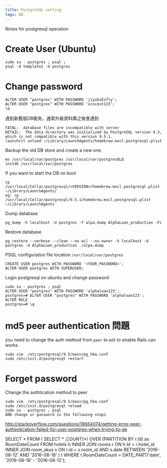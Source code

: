 ```yaml
---
title: PostgreSQL setting 
tags: DB
---
```


Notes for postgresql operation


<!-- more --> 

# Create User (Ubuntu)

    sudo su - postgres ; psql ;
    psql -d template1 -U postgres

# Change password
    
    ALTER USER "postgres" WITH PASSWORD 'jiyubiEzfly';
    ALTER USER "postgres" WITH PASSWORD 'ucscext123';
    \q


遇到新舊版DB衝突，通常升級資料庫之後會遇到

    FATAL:  database files are incompatible with server
    DETAIL:  The data directory was initialized by PostgreSQL version 9.3, which is not compatible with this version 9.5.1.
    launchctl unload ~/Library/LaunchAgents/homebrew.mxcl.postgresql.plist


Backup the old DB store and create a new one.

    mv /usr/local/var/postgres /usr/local/var/postgresOLD
    initdb /usr/local/var/postgres

If you want to start the DB on boot

    cp /usr/local/Cellar/postgresql/<VERSION>/homebrew.mxcl.postgresql.plist ~/Library/LaunchAgents/
    eg: cp /usr/local/Cellar/postgresql/9.5.1/homebrew.mxcl.postgresql.plist ~/Library/LaunchAgents

Dump database

    pg_dump -h localhost -U postgres -f alpa.dump AlphaLoan_production -Fc

Restore database

    pg_restore --verbose --clean --no-acl --no-owner -h localhost -U postgres -d AlphaLoan_production ./alpa.dump


PSQL configuration file location `/usr/local/var/postgres` 

    CREATE USER postgres WITH PASSWORD '<YOUR_PASSWORD>';
    ALTER USER postgres WITH SUPERUSER;


Login postgresql on ubuntu and change password

    sudo su - postgres ; psql
    ALTER USER "postgres" WITH PASSWORD 'alphaloan123';
    postgres=# ALTER USER "postgres" WITH PASSWORD 'alphaloan123';
    ALTER ROLE
    postgres=# \q


# md5 peer authentication 問題

you need to change the auth method from `peer` to `md5` to enable Rails can works.

    sudo vim  /etc/postgresql/9.5/main/pg_hba.conf
    sudo /etc/init.d/postgresql restart

# Forget password

Change the authtication method to peer


    sudo vim  /etc/postgresql/9.5/main/pg_hba.conf
    sudo /etc/init.d/postgresql reload    
    sudo su - postgres ; psql
    AND change ur password in the following steps

http://stackoverflow.com/questions/18664074/getting-error-peer-authentication-failed-for-user-postgres-when-trying-to-ge



SELECT *
FROM
    (
    SELECT
       *
       ,COUNT(*) OVER (PARTITION BY r.Id) as RoomDateCount
    FROM
       hotels h
       INNER JOIN rooms r
       ON h.Id = r.hotel_id
       INNER JOIN room_skus s
       ON r.id = s.room_id
       AND s.date BETWEEN '2016-08-12' AND '2016-08-18'
    ) t
WHERE
    t.RoomDateCount = DATE_PART('date', '2016-08-18' - '2016-08-12');